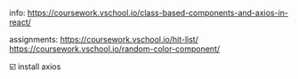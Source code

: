info:
https://coursework.vschool.io/class-based-components-and-axios-in-react/

assignments:
https://coursework.vschool.io/hit-list/
https://coursework.vschool.io/random-color-component/


☑️  install axios